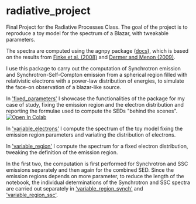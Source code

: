 # radiative_project
Final Project for the Radiative Processes Class.
The goal of the project is to reproduce a toy model for the spectrum of a Blazar, 
with tweakable parameters.

The spectra are computed using the agnpy package ([docs](https://agnpy.readthedocs.io/en/latest/)),
which is based on the results from [Finke et al. (2008)](https://ui.adsabs.harvard.edu/abs/2008ApJ...686..181F/abstract) and [Dermer and Menon (2009)](https://ui.adsabs.harvard.edu/abs/2009herb.book.....D/abstract).

I use this package to carry out the computation of Synchrotron emission and Synchrotron-Self-Compton emission from a spherical region filled with relativistic electrons with a power-law distribution of energies, to simulate the face-on observation of a blazar-like source.

In ['fixed_parameters'](https://colab.research.google.com/drive/1lqaaPylqCMJOV4CoT686kws0s1iBEEIr#scrollTo=WX1cvCeakc83) I showcase the functionalities of the package for my case of study, fixing the emission region and the electron distribution and reporting the formulae used to compute the SEDs "behind the scenes". <a target="_blank" href="https://colab.research.google.com/github/acircie/radiative_project/blob/main/fixed_parameters.ipynb">
  <img src="https://colab.research.google.com/assets/colab-badge.svg" alt="Open In Colab"/>
</a>

In ['variable_electrons'](https://colab.research.google.com/drive/1K8FgVi9o-liiLpdxmAn9_EvUktbwYHac?usp=sharing) I compute the spectrum of the toy model fixing the emission region parameters and variating the distribution of electrons.

In ['variable_region'](https://colab.research.google.com/drive/18wphlyhkRqDQW7EojDI8Q-S38q-zY-2U?usp=sharing) I compute the spectrum for a fixed electron distribution, tweaking the definition of the emission region.

In the first two, the computation is first performed for Synchrotron and SSC emissions separately and then again for the combined SED.
Since the emission regions depends on more parameter, to reduce the length of the notebook, the individual determinations of the Synchrotron and SSC spectra are carried out separately in ['variable_region_synch'](https://colab.research.google.com/drive/1pLlS7Xpt_y3wgBX_jxqk76PitfEFxQVl?usp=sharing) and ['variable_region_ssc'](https://colab.research.google.com/drive/1CFEMeiLN4QPEvt8dSAM5Y3rHGepdTLEP?usp=sharing).

